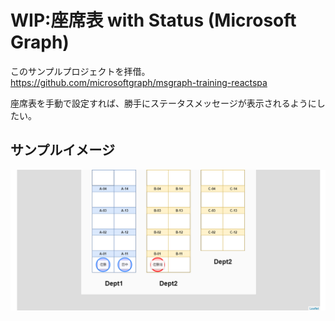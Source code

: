 # WIP:座席表 with Status (Microsoft Graph)

このサンプルプロジェクトを拝借。https://github.com/microsoftgraph/msgraph-training-reactspa

座席表を手動で設定すれば、勝手にステータスメッセージが表示されるようにしたい。


## サンプルイメージ

![シートマップイメージ](images/sample_seatmap.png)


